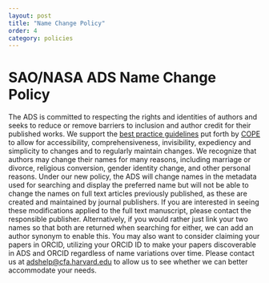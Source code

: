 ```yaml
---
layout: post
title: "Name Change Policy"
order: 4
category: policies
---
```


# SAO/NASA ADS Name Change Policy

The ADS is committed to respecting the rights and identities of authors and seeks to reduce or remove barriers to inclusion and author credit for their published works. We support the [best practice guidelines](https://publicationethics.org/news/vision-more-trans-inclusive-publishing-world) put forth by [COPE](https://publicationethics.org/) to allow for accessibility, comprehensiveness, invisibility, expediency and simplicity to changes and to regularly maintain changes.  We recognize that authors may change their names for many reasons, including marriage or divorce, religious conversion, gender identity change, and other personal reasons. Under our new policy, the ADS will change names in the metadata used for searching and display the preferred name but will not be able to change the names on full text articles previously published, as these are created and maintained by journal publishers. If you are interested in seeing these modifications applied to the full text manuscript, please contact the responsible publisher. Alternatively, if you would rather just link your two names so that both are returned when searching for either, we can add an author synonym to enable this. You may also want to consider claiming your papers in ORCID, utilizing your ORCID ID to make your papers discoverable in ADS and ORCID regardless of name variations over time. Please contact us at [adshelp@cfa.harvard.edu](mailto:adshelp@cfa.harvard.edu) to allow us to see whether we can better accommodate your needs.
